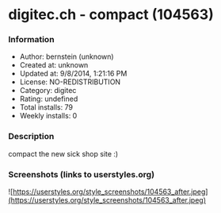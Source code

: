# digitec.ch - compact (104563)

### Information
- Author: bernstein (unknown)
- Created at: unknown
- Updated at: 9/8/2014, 1:21:16 PM
- License: NO-REDISTRIBUTION
- Category: digitec
- Rating: undefined
- Total installs: 79
- Weekly installs: 0


### Description
compact the new sick shop site :)


### Screenshots (links to userstyles.org)
![https://userstyles.org/style_screenshots/104563_after.jpeg](https://userstyles.org/style_screenshots/104563_after.jpeg)



